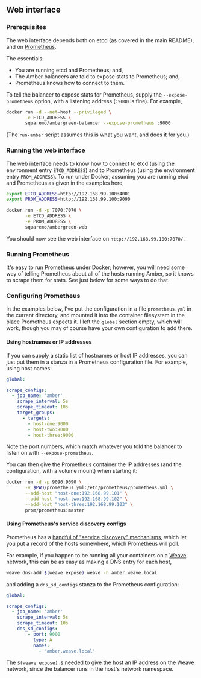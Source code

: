 ## Web interface

### Prerequisites

The web interface depends both on etcd (as covered in the main
README), and on [Prometheus][prom-site].

The essentials:

 * You are running etcd and Prometheus; and,
 * The Amber balancers are told to expose stats to Prometheus; and,
 * Prometheus knows how to connect to them.

To tell the balancer to expose stats for Prometheus, supply the
`--expose-prometheus` option, with a listening address (`:9000` is
fine). For example,

```bash
docker run -d --net=host --privileged \
       -e ETCD_ADDRESS \
       squaremo/ambergreen-balancer --expose-prometheus :9000
```

(The `run-amber` script assumes this is what you want, and does it for
you.)

### Running the web interface

The web interface needs to know how to connect to etcd (using the
environment entry `ETCD_ADDRESS`) and to Prometheus (using the
environment entry `PROM_ADDRESS`). To run under Docker, assuming you
are running etcd and Prometheus as given in the examples here,

```bash
export ETCD_ADDRESS=http://192.168.99.100:4001
export PROM_ADDRESS=http://192.168.99.100:9090

docker run -d -p 7070:7070 \
       -e ETCD_ADDRESS \
       -e PROM_ADDRESS \
       squaremo/ambergreen-web
```

You should now see the web interface on `http://192.168.99.100:7070/`.

### Running Prometheus

It's easy to run Prometheus under Docker; however, you will need some
way of telling Prometheus about all of the hosts running Amber, so it
knows to scrape them for stats. See just below for some ways to do
that.

### Configuring Prometheus

In the examples below, I've put the configuration in a file
`prometheus.yml` in the current directory, and mounted it into the
container filesystem in the place Prometheus expects it. I left the
`global` section empty, which will work, though you may of course have
your own configuration to add there.

#### Using hostnames or IP addresses

If you can supply a static list of hostnames or host IP addresses, you
can just put them in a stanza in a Prometheus configuration file. For
example, using host names:

```yaml
global:

scrape_configs:
  - job_name: 'amber'
    scrape_interval: 5s
    scrape_timeout: 10s
    target_groups:
      - targets:
        - host-one:9000
        - host-two:9000
        - host-three:9000
```

Note the port numbers, which match whatever you told the balancer to
listen on with `--expose-prometheus`.

You can then give the Prometheus container the IP addresses (and the
configuration, with a volume mount) when starting it:

```bash
docker run -d -p 9090:9090 \
       -v $PWD/prometheus.yml:/etc/prometheus/prometheus.yml \
       --add-host "host-one:192.168.99.101" \
       --add-host "host-two:192.168.99.102" \
       --add-host "host-three:192.168.99.103" \
       prom/prometheus:master
```

#### Using Prometheus's service discovery configs

Prometheus has a [handful of "service discovery" mechanisms][prom-sd], which let
you put a record of the hosts somewhere, which Prometheus will poll.

For example, if you happen to be running all your containers on a <a
href="">Weave</a> network, this can be as easy as making a DNS entry
for each host,

```bash
weave dns-add $(weave expose) weave -h amber.weave.local
```

and adding a `dns_sd_configs` stanza to the Prometheus configuration:

```yaml
global:

scrape_configs:
  - job_name: 'amber'
    scrape_interval: 5s
    scrape_timeout: 10s
    dns_sd_configs:
        - port: 9000
          type: A
          names:
            - 'amber.weave.local'
```

The `$(weave expose)` is needed to give the host an IP address on the
Weave network, since the balancer runs in the host's network
namespace.

[prom-sd]: http://prometheus.io/docs/operating/configuration/#scrape-configurations-scrape_config
[prom-site]: https://github.com/prometheus/prometheus
